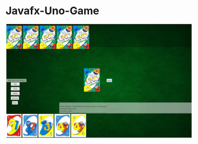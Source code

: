 # Javafx-Uno-Game

<p align="center">
  <img src="https://github.com/TheoSeo93/Javafx-Uno-Game/blob/master/FInal/Uno.png" width="500"/>
 
</p>

